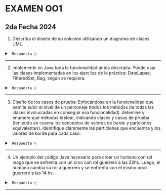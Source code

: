 # EXAMEN OO1

## 2da Fecha 2024 

1. Describa el diseño de su solución utilizando un diagrama de clases UML.

<details><summary> <code> Respuesta 🖱 </code></summary><br>

![umlExamen2daFecha2024](/practica/examen2024_2dafecha/examen2024UML.jpg)

</details>

---------------------

2. Implemente en Java toda la funcionalidad antes descripta. Puede usar las clases implementadas en los ejerciios de la práctica: DateLapse, FilteredSet, Bag, según se requiera.

<details><summary> <code> Respuesta 🖱 </code></summary><br>

Ejercicio completo <code>[AQUI](/practica/examen2024_2dafecha/src/main/java/ar/edu/unlp/info/oo1/examen2024/)</code>

</details>

---------------------

3. Diseño de los casos de prueba: Enfocándose en la funcionalidad que pemite subir el nivel de un personaje (todos los métodos de todas las clases involucradas en conseguir esa funcionalidad), detemine y enumere qué métodos testear, indicando clases y casos de prueba (teniendo en cuenta los conceptos de valores de borde y pariciones equivalentes). ldentifique claramente las particiones que encuentra y los valores de borde para cada caso.

<details><summary> <code> Respuesta 🖱 </code></summary><br>

* Personaje --> Metodo subirNivel()

* Personaje --> Metodo mejorarHabilidad()

* Rol --> Metodo mejorarHabilidad()

<br><br>

(1) Caso1: Personaje Humano con Rol Mago y nivel<7

(2) Caso2: Personaje Humano con Rol Guerrero y nivel<7

(3) Caso3: Personaje Humano con Rol Mago y nivel>=7

(4) Caso4: Personaje Humano con Rol Guerrero y nivel>=7

(5) Caso5: Personaje Orco con Rol Mago y nivel n tq (n%3<>0)

(6) Caso5: Personaje Orco con Rol Guerrero y nivel n tq (n%3<>0)

(7) Caso7: Personaje Orco con Rol Mago y nivel n tq (n%3=0)

(8) Caso8: Personaje Orco con Rol Guerrero y nivel n tq (n%3=0)

<br><br>

(1)(2)(5)(6) --> el nivel se incrementa en 1, no mejora su habilidad.

(3)(7) --> el nivel se incrementa en 1, mejora habilidad inteligencia aumentándola 3/2*nivel.

(4)(8) --> el nivel se incrementa en 1, mejora habilidad fuerza aumentándola nivel/6.

</details>

---------------------

4. Un ejemplo del código Java necesario para crear un humano con rol mago que se enfrenta con un orco con rol guerrero a las 22hs. Luego, el humano cambia su rol a guerrero y se enfrenta con el mismo orco guerrero a las 14 hs.

<details><summary> <code> Respuesta 🖱 </code></summary><br>

~~~java
Humano humano = new Humano("juan", new Mago());
Orco orco = new Orco("pepe", new Guerrero());
humano.enfrentamiento(orco, 22);
humano.getRol(new Guerrero());
humano.enfrentamiento(orco, 14);
~~~

</details>

---------------------